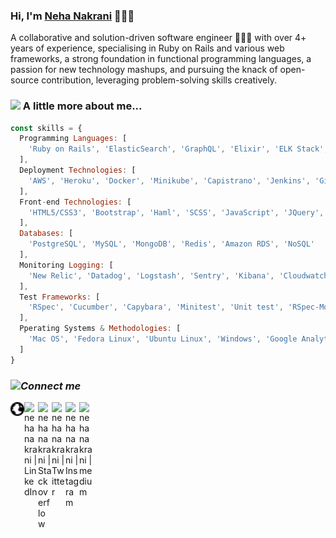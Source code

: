 ### Hi, I'm [Neha Nakrani](https://neha-nakrani-fcdeffc954b4.herokuapp.com) 👩🏻‍💻 

A collaborative and solution-driven software engineer 👩🏻‍💻 with over 4+ years of experience, specialising in Ruby on Rails and various web frameworks, a strong foundation in functional programming languages, a passion for new technology mashups, and pursuing the knack of open-source contribution, leveraging problem-solving skills creatively.

### <img src="https://media.giphy.com/media/VgCDAzcKvsR6OM0uWg/giphy.gif" width="50"> A little more about me...  

```javascript
const skills = {
  Programming Languages: [
    'Ruby on Rails', 'ElasticSearch', 'GraphQL', 'Elixir', 'ELK Stack', 'Python', 'RESTful API', 'Cloud-MQTT', 'Arduino-C', 'Algolia Search', 'Firebase', 'Memcache', 'Delayed Jobs', 'Sidekiq', 'Capybara', 'Payment Gateway', 'Object-Oriented Programming'
  ],
  Deployment Technologies: [
    'AWS', 'Heroku', 'Docker', 'Minikube', 'Capistrano', 'Jenkins', 'GitHub Action'
  ],
  Front-end Technologies: [
    'HTML5/CSS3', 'Bootstrap', 'Haml', 'SCSS', 'JavaScript', 'JQuery', 'Angular', 'Svelte JS'
  ],
  Databases: [
    'PostgreSQL', 'MySQL', 'MongoDB', 'Redis', 'Amazon RDS', 'NoSQL'
  ],
  Monitoring Logging: [
    'New Relic', 'Datadog', 'Logstash', 'Sentry', 'Kibana', 'Cloudwatch'
  ],
  Test Frameworks: [
    'RSpec', 'Cucumber', 'Capybara', 'Minitest', 'Unit test', 'RSpec-Mocks and Stubs'
  ],
  Pperating Systems & Methodologies: [
    'Mac OS', 'Fedora Linux', 'Ubuntu Linux', 'Windows', 'Google Analytics', 'PL/SQL Developer', 'GitHub', 'Bitbucket', 'Jira', 'Security practices tool', 'CircleCI', 'Agile', 'Scrum', 'BDD', 'TDD'
  ]
}
```

### <img src="https://media.giphy.com/media/LnQjpWaON8nhr21vNW/giphy.gif" width="60"><em>Connect me</em>

[<img align="left" alt="nehanakrani | portfolio" width="22px" src="https://raw.githubusercontent.com/iconic/open-iconic/master/svg/globe.svg" />][portfolio]
[<img align="left" alt="nehanakrani | LinkedIn" width="22px" src="https://cdn.jsdelivr.net/npm/simple-icons@v3/icons/linkedin.svg" />][linkedin]
[<img align="left" alt="nehanakrani | Stackoverflow" width="22px" src="https://cdn.jsdelivr.net/npm/simple-icons@v3/icons/stackoverflow.svg" />][stackoverflow]
[<img align="left" alt="nehanakrani | Twitter" width="22px" src="https://cdn.jsdelivr.net/npm/simple-icons@v3/icons/twitter.svg" />][twitter]
[<img align="left" alt="nehanakrani | Instagram" width="22px" src="https://cdn.jsdelivr.net/npm/simple-icons@v3/icons/instagram.svg" />][instagram]
[<img align="left" alt="nehanakrani | medium" width="22px" src="https://cdn.jsdelivr.net/npm/simple-icons@v3/icons/medium.svg" />][medium]

[portfolio]: http://nehanakrani.herokuapp.com/
[linkedin]: https://www.linkedin.com/in/neha-nakrani-522793145/
[stackoverflow]: https://stackoverflow.com/users/8739984/neha-nakrani?tab=profile
[twitter]: https://twitter.com/neha_nakrani912
[instagram]: https://www.instagram.com/neha__nakrani/
[medium]: https://medium.com/@nehanakrani004
